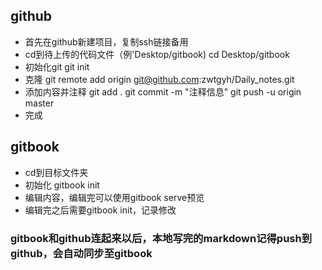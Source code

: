 ## github
* 首先在github新建项目，复制ssh链接备用
* cd到待上传的代码文件（例'Desktop/gitbook)
	cd Desktop/gitbook
* 初始化git
	git init
* 克隆
	git remote add origin git@github.com:zwtgyh/Daily_notes.git
* 添加内容并注释
	git add .
	git commit -m "注释信息"
	git push -u origin master
* 完成

## gitbook
* cd到目标文件夹
* 初始化
	gitbook init
*	编辑内容，编辑完可以使用gitbook serve预览
*	编辑完之后需要gitbook init，记录修改
### gitbook和github连起来以后，本地写完的markdown记得push到github，会自动同步至gitbook